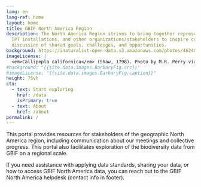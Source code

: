 ```yaml
---
lang: en
lang-ref: home
layout: home
title: GBIF North America Region
description: The North America Region strives to bring together representatives from GBIF Nodes, 
  IPT installations, and other organizations/stakeholders to inspire collaboration and 
  discussion of shared goals, challenges, and opportunities.
background: https://inaturalist-open-data.s3.amazonaws.com/photos/462409721/large.jpg
imageLicense: |
  <em>Callipepla californica</em> (Shaw, 1798). Photo by M.R. Perry via [iNaturalist](https://www.inaturalist.org/observations/257745386)
#background: "{{site.data.images.BarbaryFig.src}}"
#imageLicense: "{{site.data.images.BarbaryFig.caption}}"
height: 75vh
cta:
  - text: Start exploring
    href: /data
    isPrimary: true
  - text: About
    href: /about
permalink: /
---
```


This portal provides resources for stakeholders of the geographic North America region, 
including communication about our meetings and collective progress. This portal also 
facilitates exploration of the biodiversity data from GBIF on a regional scale.

If you need assistance with applying data standards, sharing your data, or how to access 
GBIF North America data, you can reach out to the GBIF North America helpdesk 
(contact info in footer).

